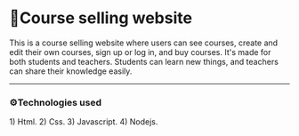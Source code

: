 # 📝Course selling website

This is a course selling website where users can see courses, create and edit their own courses, sign up or log in, and buy courses. It's made for both students and teachers. Students can learn new things, and
teachers can share their knowledge easily.

 <hr>
<h3> ⚙️Technologies used </h3>
1) Html.
2) Css.
3) Javascript.
4) Nodejs.
